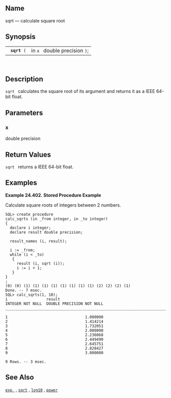 <div>

<div>

</div>

<div>

## Name

sqrt — calculate square root

</div>

<div>

## Synopsis

<div>

|                   |                               |
|-------------------|-------------------------------|
| ` `**`sqrt`**` (` | in `x ` double precision `)`; |

<div>

 

</div>

</div>

</div>

<div>

## Description

`sqrt ` calculates the square root of its argument and returns it as a
IEEE 64-bit float.

</div>

<div>

## Parameters

<div>

### x

<span class="type">double precision </span>

</div>

</div>

<div>

## Return Values

`sqrt ` returns a IEEE 64-bit float.

</div>

<div>

## Examples

<div>

**Example 24.402. Stored Procedure Example**

<div>

Calculate square roots of integers between 2 numbers.

``` screen
SQL> create procedure
calc_sqrts (in _from integer, in _to integer)
{
  declare i integer;
  declare result double precision;

  result_names (i, result);

  i := _from;
  while (i < _to)
   {
     result (i, sqrt (i));
     i := i + 1;
   }
}
;
(0) (0) (1) (1) (1) (1) (1) (1) (1) (1) (2) (2) (2) (1)
Done. -- 7 msec.
SQL> calc_sqrts(1, 10);
i                 result
INTEGER NOT NULL  DOUBLE PRECISION NOT NULL
_______________________________________________________________________________

1                                  1.000000
2                                  1.414214
3                                  1.732051
4                                  2.000000
5                                  2.236068
6                                  2.449490
7                                  2.645751
8                                  2.828427
9                                  3.000000

9 Rows. -- 3 msec.
```

</div>

</div>

  

</div>

<div>

## See Also

<a href="fn_exp.html" class="link" title="exp"><code
class="function">exp </code></a> ,
<a href="fn_log.html" class="link" title="log"><code
class="function">sqrt</code></a> ,
<a href="fn_log10.html" class="link" title="log10"><code
class="function">log10</code></a> ,
<a href="fn_power.html" class="link" title="power"><code
class="function">power</code></a>

</div>

</div>
